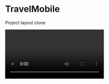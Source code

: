 # TravelMobile
Project layout clone


<video src="/travel/assets/page.gif" width="320"/>

<img src="/travel/assets/layoutPinterest.png" heigth="400">
